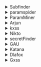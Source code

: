 <details>
  <summary>Subfinder</summary>
    
    subfinder -d target.com -all -silent -o subs.txt
    
</details>


<details>
  <summary>paramspider</summary>

    paramspider -u target.com
  
</details>

<details>
  <summary>ParamMiner</summary>
</details>

<details>
  <summary>Arjun</summary>
</details>


<details>
  <summary>kxss</summary>
  
      cat "allurls.txt" | kxss
</details>


<details>
  <summary>Nikto</summary>

    scan website to find files or path

    $ nikto -h 10.10.10.1
  
</details>


<details>
  <summary>secretFinder</summary>

    https://github.com/m4ll0k/SecretFinder
    
</details>


<details>
  <summary>GAU</summary>
</details>


<details>
  <summary>Katana</summary>
</details>


<details>
  <summary>Dlafox</summary>

    - automated xss tool
</details>

<details>
  <summary>Gxss</summary>

    - Tool to gather reflected inputs
</details>



